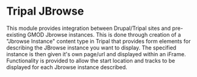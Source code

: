 # Tripal JBrowse
This module provides integration between Drupal/Tripal sites and pre-existing GMOD Jbrowse instances. This is done through creation of a "Jbrowse Instance" content type in Tripal that provides form elements for describing the JBrowse instance you want to display. The specified instance is then given it's own page/url and displayed within an iFrame. Functionality is provided to allow the start location and tracks to be displayed for each Jbrowse instance described.
